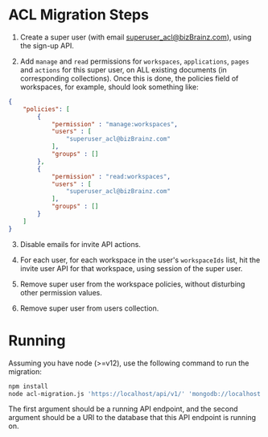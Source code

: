 # ACL Migration Steps

1. Create a super user (with email <superuser_acl@bizBrainz.com>), using the sign-up API.

2. Add `manage` and `read` permissions for `workspaces`, `applications`, `pages` and `actions` for this super user,
    on ALL existing documents (in corresponding collections). Once this is done, the policies field of workspaces,
    for example, should look something like:

```json
{
    "policies": [         
        {
            "permission" : "manage:workspaces",
            "users" : [ 
                "superuser_acl@bizBrainz.com"
            ],
            "groups" : []
        }, 
        {
            "permission" : "read:workspaces",
            "users" : [ 
                "superuser_acl@bizBrainz.com"
            ],
            "groups" : []
        }
    ]
}
```

3. Disable emails for invite API actions.

4. For each user, for each workspace in the user's `workspaceIds` list, hit the invite user API for that
    workspace, using session of the super user.

5. Remove super user from the workspace policies, without disturbing other permission values.

6. Remove super user from users collection.

# Running

Assuming you have node (>=v12), use the following command to run the migration:

```sh
npm install
node acl-migration.js 'https://localhost/api/v1/' 'mongodb://localhost:27017/mobtools'
```

The first argument should be a running API endpoint, and the second argument should be a URI to the database that this
API endpoint is running on.
